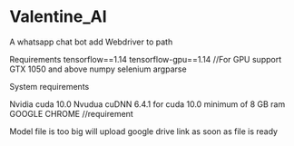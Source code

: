 # Valentine_AI
A whatsapp chat bot
add Webdriver to path

Requirements 
tensorflow==1.14
tensorflow-gpu==1.14 //For GPU support GTX 1050 and above
numpy
selenium
argparse

System requirements

Nvidia cuda 10.0
Nvudua cuDNN 6.4.1 for cuda 10.0
minimum of 8 GB ram
GOOGLE CHROME //requirement

Model file is too big will upload google drive link as soon as file is ready
